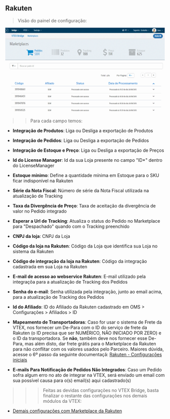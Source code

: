 ## Rakuten
>Visão do painel de configuração:

![Config RKT](V_newconfig_rkt.gif)
>>Para cada campo temos:

* **Integração de Produtos**: Liga ou Desliga a exportação de Produtos


* **Integração de Pedidos**: Liga ou Desliga a exportação de Pedidos


* **Integração de Estoque e Preço**: Liga ou Desliga a exportação de Preços

* **Id do License Manager**: Id da sua Loja presente no campo "ID*" dentro do LicenseManager

* **Estoque mínimo**: Define a quantidade mínima em Estoque para o SKU ficar indisponível na Rakuten

* **Série da Nota Fiscal**: Número de série da Nota Fiscal utilizada na atualização de Tracking

* **Taxa da Divergência de Preço**: Taxa de aceitação da divergência de valor no Pedido integrado

* **Esperar a Url de Tracking**: Atualiza o status do Pedido no Marketplace para "Despachado" quando com o Tracking preenchido

* **CNPJ da loja**: CNPJ da Loja

* **Código da loja na Rakuten**: Código da Loja que identifica sua Loja no sistema da Rakuten

* **Código de integração da loja na Rakuten**: Código da integração cadastrada em sua Loja na Rakuten

* **E-mail de acesso ao webservice Rakuten**: E-mail utilizado pela integraçõa para a atualização de Tracking dos Pedidos

* **Senha do e-mail**: Senha utilizada pela integração, junto ao email acima, para a atualização de Tracking dos Pedidos

* **Id do Afiliado**: ID do Afiliado da Rakuten cadastrado em OMS > Configurações > Afiliados > ID

* **Mapeamento de Transportadoras**: Caso for usar o sistema de Frete da VTEX, nos fornecer um De-Para com o ID do serviço de frete da Rakuten (o ID precisa que ser NUMÉRICO, NÃO INICIADO POR ZERO) e o ID da transportadora. Se **não**, também deve nos fornecer esse De-Para, mas além disto, dar frete grátis para o Marketplace da Rakuten para não conflitar com os valores usados pelo Parceiro. Maiores dúvida, acesse o 6º passo da seguinte documentaçã: [Rakuten - Configurações iniciais](http://help.vtex.com/hc/pt-br/articles/206863767-Rakuten-Configura%C3%A7%C3%B5es-iniciais)

* **E-mails Para Notificação de Pedidos Não Integrados**: Caso um Pedido sofra algum erro no ato de integrar na VTEX, será enviado um email com sua possível causa para o(s) email(s) aqui cadastrado(s)

>>>Feitas as devidas configurações no VTEX Bridge, basta finalizar o restante das configurações nos demais módulos da VTEX:

* [Demais configurações com Marketplace da Rakuten](http://help.vtex.com/hc/pt-br/articles/206863767-Rakuten-Configura%C3%A7%C3%B5es-de-Marketplace)
